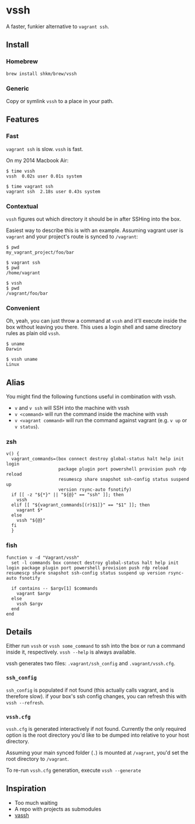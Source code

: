 # vssh

A faster, funkier alternative to `vagrant ssh`.

## Install

### Homebrew

```
brew install shkm/brew/vssh
```

### Generic
Copy or symlink `vssh` to a place in your path.


## Features

### Fast

`vagrant ssh` is slow. `vssh` is fast.

On my 2014 Macbook Air:

```
$ time vssh
vssh  0.02s user 0.01s system

$ time vagrant ssh
vagrant ssh  2.18s user 0.43s system
```

### Contextual

`vssh` figures out which directory it should be in after SSHing into the box.

Easiest way to describe this is with an example. Assuming vagrant user is `vagrant` and your project's route is synced to `/vagrant`:

```
$ pwd
my_vagrant_project/foo/bar

$ vagrant ssh
$ pwd
/home/vagrant

$ vssh
$ pwd
/vagrant/foo/bar
```

### Convenient

Oh, yeah, you can just throw a command at `vssh` and it'll execute inside the box without leaving you there. This uses a login shell and same directory rules as plain old `vssh`.

```
$ uname
Darwin

$ vssh uname
Linux
```


## Alias
You might find the following functions useful in combination with vssh.

- `v` and `v ssh`  will SSH into the machine with vssh
- `v <command>` will run the command inside the machine with vssh
- `v <vagrant command>` will run the command against vagrant (e.g. `v up` or `v status`).

### zsh
```
v() {
  vagrant_commands=(box connect destroy global-status halt help init login
                    package plugin port powershell provision push rdp reload
                    resumescp share snapshot ssh-config status suspend up
                    version rsync-auto fsnotify)
  if [[ -z "${*}" || "${@}" == "ssh" ]]; then
    vssh
  elif [[ "${vagrant_commands[(r)$1]}" == "$1" ]]; then
    vagrant $*
  else
    vssh "${@}"
  fi
  }
```

### fish
```fish
function v -d "Vagrant/vssh"
  set -l commands box connect destroy global-status halt help init login package plugin port powershell provision push rdp reload resumescp share snapshot ssh-config status suspend up version rsync-auto fsnotify

  if contains -- $argv[1] $commands
    vagrant $argv
  else
    vssh $argv
  end
end
```

## Details

Either run `vssh` or `vssh some_command` to ssh into the box or run a command inside it, respectively. `vssh --help` is always available.

vssh generates two files: `.vagrant/ssh_config` and `.vagrant/vssh.cfg`.

### `ssh_config`

`ssh_config` is populated if not found (this actually calls vagrant, and is therefore slow). if your box's ssh config changes, you can refresh this with `vssh --refresh`.

### `vssh.cfg`
`vssh.cfg` is generated interactively if not found. Currently the only required option is the root directory you'd like to be dumped into relative to your host directory.

Assuming your main synced folder (`.`) is mounted at `/vagrant`, you'd set the root directory to `/vagrant`.

To re-run `vssh.cfg` generation, execute `vssh --generate`


## Inspiration
- Too much waiting
- A repo with projects as submodules
- [vassh](https://github.com/xwp/vassh)

